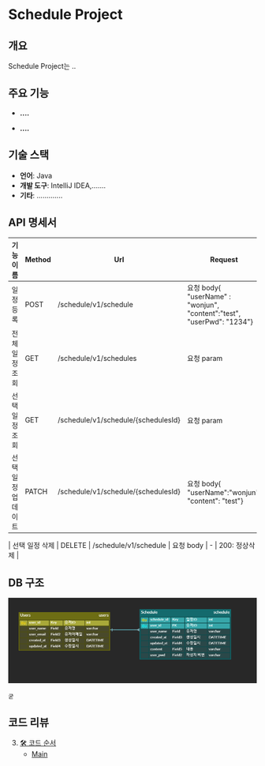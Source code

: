 # Schedule Project

## 개요

Schedule Project는 ..

## 주요 기능

- **....**

- **....**

## 기술 스택

- **언어**: Java
- **개발 도구**: IntelliJ IDEA,.......
- **기타**: .............

## API 명세서

| 기능 이름      | Method | Url                                 | Request                                                                       | Response | Status    |
|------------|--------|-------------------------------------|-------------------------------------------------------------------------------|----------|-----------|
| 일정 등록      | POST   | /schedule/v1/schedule               | 요청 body{    "userName" : "wonjun",    "content":"test",    "userPwd": "1234"} | 등록 정보    | 200: 정상등록 |    
| 전체 일정 조회   | GET    | /schedule/v1/schedules              | 요청 param                                                                      | 다건 응답 정보 | 200: 정상조회 |
| 선택 일정 조회   | GET    | /schedule/v1/schedule/{schedulesId} | 요청 param                                                                      | 단건 응답 정보 | 200: 정상조회 |
| 선택 일정 업데이트 | PATCH  | /schedule/v1/schedule/{schedulesId} | 요청 body{    "userName":"wonjun",    "content": "test"}                        | -        | 200: 정상수정 |

| 선택 일정 삭제 | DELETE | /schedule/v1/schedule | 요청 body | - | 200: 정상삭제 |

## DB 구조

![img.png](img.png)

```
굳

```

## 코드 리뷰

3. [🛠 코드 순서](#-코드-순)
    - [Main](#아이디)

